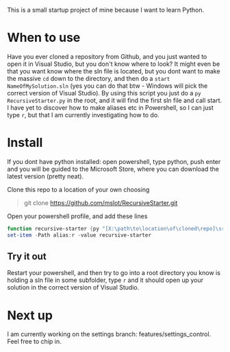 This is a small startup project of mine because I want to learn Python.

# When to use
Have you ever cloned a repository from Github, and you just wanted to open it in Visual Studio, but you don't know where to look? It might even be that you want know where the sln file is located, but you dont want to make the massive `cd` down to the directory, and then do a `start NameOfMySolution.sln` (yes you can do that btw - Windows will pick the correct version of Visual Studio). By using this script you just do a `py RecursiveStarter.py` in the root, and it will find the first sln file and call start. I have yet to discover how to make aliases etc in Powershell, so I can just type `r`, but that I am currently investigating how to do.

# Install
If you dont have python installed: open powershell, type python, push enter and you will be guided to the Microsoft Store, where you can download the latest version (pretty neat).

Clone this repo to a location of your own choosing

> git clone https://github.com/mslot/RecursiveStarter.git

Open your powershell profile, and add these lines

```powershell
function recursive-starter {py "[X:\path\to\location\of\cloned\repo]\src\RecursiveStarter.py"}
set-item -Path alias:r -value recursive-starter
```

## Try it out
Restart your powershell, and then try to go into a root directory you know is holding a sln file in some subfolder, type `r` and it should open up your solution in the correct version of Visual Studio.

# Next up
I am currently working on the settings branch: features/settings_control. Feel free to chip in.
